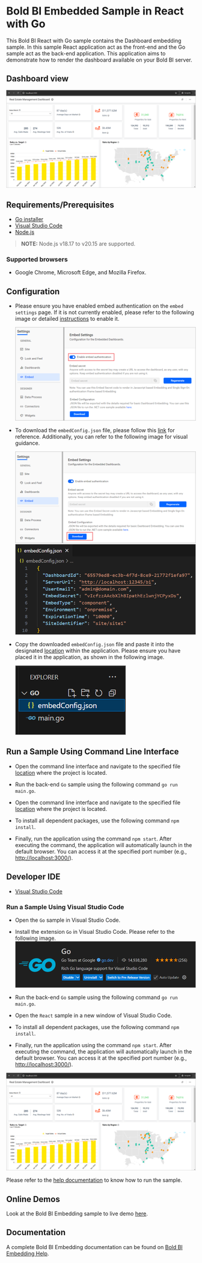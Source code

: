 # Bold BI Embedded Sample in React with Go

This Bold BI React with Go sample contains the Dashboard embedding sample. In this sample React application act as the front-end and the Go sample act as the back-end application. This application aims to demonstrate how to render the dashboard available on your Bold BI server.

## Dashboard view

![Dashboard View](/images/dashboard.png)

## Requirements/Prerequisites

* [Go installer](https://go.dev/dl/)
* [Visual Studio Code](https://code.visualstudio.com/download)
* [Node.js](https://nodejs.org/en/)

 > **NOTE:** Node.js v18.17 to v20.15 are supported.

### Supported browsers
  
* Google Chrome, Microsoft Edge, and Mozilla Firefox.

## Configuration

* Please ensure you have enabled embed authentication on the `embed settings` page. If it is not currently enabled, please refer to the following image or detailed [instructions](https://help.boldbi.com/site-administration/embed-settings/#get-embed-secret-code?utm_source=github&utm_medium=backlinks) to enable it.

    ![Embed Settings](/images/enable-embedsecretkey.png)

* To download the `embedConfig.json` file, please follow this [link](https://help.boldbi.com/site-administration/embed-settings/#get-embed-configuration-file?utm_source=github&utm_medium=backlinks) for reference. Additionally, you can refer to the following image for visual guidance.

     ![Embed Settings Download](/images/download-embedsecretkey.png)
     ![EmbedConfig Properties](/images/embedconfig-file.png)

* Copy the downloaded `embedConfig.json` file and paste it into the designated [location](https://github.com/boldbi/react-with-go-sample/tree/master/Go) within the application. Please ensure you have placed it in the application, as shown in the following image.

    ![EmbedConfig image](/images/embedconfig-location.png)

## Run a Sample Using Command Line Interface

* Open the command line interface and navigate to the specified file [location](https://github.com/boldbi/react-with-go-sample/tree/master/Go) where the project is located.

* Run the back-end `Go` sample using the following command `go run main.go`.

* Open the command line interface and navigate to the specified file [location](https://github.com/boldbi/react-with-go-sample/tree/master/React) where the project is located.

* To install all dependent packages, use the following command `npm install`.

* Finally, run the application using the command `npm start`. After executing the command, the application will automatically launch in the default browser. You can access it at the specified port number (e.g., <http://localhost:3000/>).

## Developer IDE

* [Visual Studio Code](<https://code.visualstudio.com/download>)

### Run a Sample Using Visual Studio Code

* Open the `Go` sample in Visual Studio Code.

* Install the extension `Go` in Visual Studio Code. Please refer to the following image.
    ![Extension](/images/go-extension.png)

* Run the back-end `Go` sample using the following command `go run main.go`.

* Open the `React` sample in a new window of Visual Studio Code.

* To install all dependent packages, use the following command `npm install`.

* Finally, run the application using the command `npm start`. After executing the command, the application will automatically launch in the default browser. You can access it at the specified port number (e.g., <http://localhost:3000/>).

![dashboard image](/images/dashboard.png)

Please refer to the [help documentation](https://help.boldbi.com/embedding-options/embedding-sdk/samples/react-with-go/#how-to-run-the-sample?utm_source=github&utm_medium=backlinks) to know how to run the sample.

## Online Demos

Look at the Bold BI Embedding sample to live demo [here](https://samples.boldbi.com/embed?utm_source=github&utm_medium=backlinks).

## Documentation

 A complete Bold BI Embedding documentation can be found on [Bold BI Embedding Help](https://help.boldbi.com/embedded-bi/javascript-based/?utm_source=github&utm_medium=backlinks).
